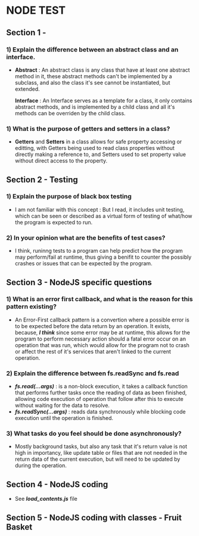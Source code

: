 # NODE TEST

## Section 1 - 
### 1) Explain the difference between an abstract class and an interface.

- **Abstract** : An abstract class is any class that have at least one abstract method in it, these abstract methods can't be implemented by a subclass, and also the class it's see cannot be instantiated, but extended.

  **Interface** : An Interface serves as a template for a class, it only contains abstract methods, and is implemented by a child class and all it's methods can be overriden by the child class.
  
### 1) What is the purpose of getters and setters in a class?

- **Getters** and **Setters** in a class allows for safe property accessing or editting, with Getters being used to read class properties without directly making a reference to, and Setters used to set property value without direct access to the property.

## Section 2 - Testing
### 1) Explain the purpose of black box testing
- I am not familiar with this concept : But I read, it includes unit testing, which can be seen or described as a virtual form of testing of what/how the program is expected to run.

### 2) In your opinion what are the benefits of test cases?

- I think, runinng tests to a program can help predict how the program may perform/fail at runtime, thus giving a benifit to counter the possibly crashes or issues that can be expected by the program.

## Section 3 - NodeJS specific questions
### 1) What is an error first callback, and what is the reason for this pattern existing?

- An Error-First callback pattern is a convertion where a possible error is to be expected before the data return by an operation. It exists, because, ***I think*** since some error may be at runtime, this allows for the program to perform necessary action should a fatal error occur on an operation that was run, which would allow for the program not to crash or affect the rest of it's services that aren't linked to the current operation.

### 2) Explain the difference between fs.readSync and fs.read
- ***fs.read(...args)*** : is a non-block execution, it takes a callback function that performs further tasks once the reading of data as been finished, allowing code execution of operation that follow after this to execute without waiting for the data to resolve.
- ***fs.readSync(...args)*** : reads data synchronously while blocking code execution until the operation is finished.

### 3) What tasks do you feel should be done asynchronously?
- Mostly background tasks, but also any task that it's return value is not high in importancy, like update table or files that are not needed in the return data of the current execution, but will need to be updated by during the operation.

## Section 4 - NodeJS coding
- See ***load_contents.js*** file

## Section 5 - NodeJS coding with classes - Fruit Basket
